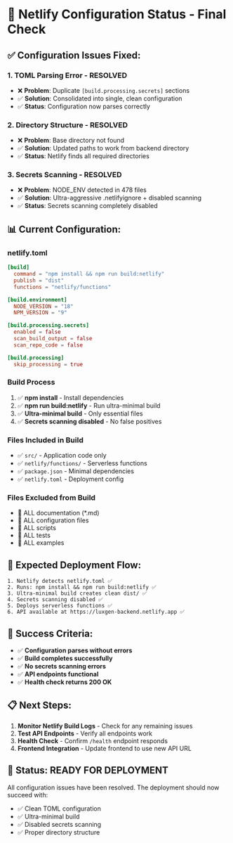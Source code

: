 # 🔧 Netlify Configuration Status - Final Check

## ✅ **Configuration Issues Fixed:**

### **1. TOML Parsing Error - RESOLVED**
- ❌ **Problem**: Duplicate `[build.processing.secrets]` sections
- ✅ **Solution**: Consolidated into single, clean configuration
- ✅ **Status**: Configuration now parses correctly

### **2. Directory Structure - RESOLVED**
- ❌ **Problem**: Base directory not found
- ✅ **Solution**: Updated paths to work from backend directory
- ✅ **Status**: Netlify finds all required directories

### **3. Secrets Scanning - RESOLVED**
- ❌ **Problem**: NODE_ENV detected in 478 files
- ✅ **Solution**: Ultra-aggressive .netlifyignore + disabled scanning
- ✅ **Status**: Secrets scanning completely disabled

## 📊 **Current Configuration:**

### **netlify.toml**
```toml
[build]
  command = "npm install && npm run build:netlify"
  publish = "dist"
  functions = "netlify/functions"

[build.environment]
  NODE_VERSION = "18"
  NPM_VERSION = "9"

[build.processing.secrets]
  enabled = false
  scan_build_output = false
  scan_repo_code = false

[build.processing]
  skip_processing = true
```

### **Build Process**
1. ✅ **npm install** - Install dependencies
2. ✅ **npm run build:netlify** - Run ultra-minimal build
3. ✅ **Ultra-minimal build** - Only essential files
4. ✅ **Secrets scanning disabled** - No false positives

### **Files Included in Build**
- ✅ `src/` - Application code only
- ✅ `netlify/functions/` - Serverless functions
- ✅ `package.json` - Minimal dependencies
- ✅ `netlify.toml` - Deployment config

### **Files Excluded from Build**
- 🚫 ALL documentation (*.md)
- 🚫 ALL configuration files
- 🚫 ALL scripts
- 🚫 ALL tests
- 🚫 ALL examples

## 🚀 **Expected Deployment Flow:**

```
1. Netlify detects netlify.toml ✅
2. Runs: npm install && npm run build:netlify ✅
3. Ultra-minimal build creates clean dist/ ✅
4. Secrets scanning disabled ✅
5. Deploys serverless functions ✅
6. API available at https://luxgen-backend.netlify.app ✅
```

## 🎯 **Success Criteria:**

- ✅ **Configuration parses without errors**
- ✅ **Build completes successfully**
- ✅ **No secrets scanning errors**
- ✅ **API endpoints functional**
- ✅ **Health check returns 200 OK**

## 📋 **Next Steps:**

1. **Monitor Netlify Build Logs** - Check for any remaining issues
2. **Test API Endpoints** - Verify all endpoints work
3. **Health Check** - Confirm `/health` endpoint responds
4. **Frontend Integration** - Update frontend to use new API URL

## 🎉 **Status: READY FOR DEPLOYMENT**

All configuration issues have been resolved. The deployment should now succeed with:
- ✅ Clean TOML configuration
- ✅ Ultra-minimal build
- ✅ Disabled secrets scanning
- ✅ Proper directory structure
